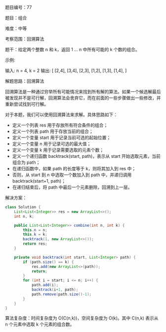 题目编号：77

题目：组合

难度：中等

考察范围：回溯算法

题干：给定两个整数 n 和 k，返回 1 ... n 中所有可能的 k 个数的组合。

示例:

输入: n = 4, k = 2
输出:
[
  [2,4],
  [3,4],
  [2,3],
  [1,2],
  [1,3],
  [1,4],
]

解题思路：回溯算法

回溯算法是一种通过穷举所有可能情况来找到所有解的算法。如果一个候选解最后被发现并不是可行解，回溯算法会舍弃它，而在前面的一些步骤做出一些修改，并重新尝试找到可行解。

对于本题，我们可以使用回溯算法来求解。具体思路如下：

- 定义一个列表 res 用于存放所有符合条件的组合；
- 定义一个列表 path 用于存放当前的组合；
- 定义一个变量 start 用于记录当前可选的起始位置；
- 定义一个变量 n 用于记录可选的最大值；
- 定义一个变量 k 用于记录需要选取的元素个数；
- 定义一个递归函数 backtrack(start, path)，表示从 start 开始选取元素，当前组合为 path；
- 在递归函数中，如果 path 的长度等于 k，则将其加入到 res 中；
- 否则，从 start 到 n 中选取一个数加入到 path 中，并递归调用 backtrack(start+1, path)；
- 在递归结束后，将 path 中最后一个元素删除，回溯到上一层。

解决方案：

```java
class Solution {
    List<List<Integer>> res = new ArrayList<>();
    int n, k;

    public List<List<Integer>> combine(int n, int k) {
        this.n = n;
        this.k = k;
        backtrack(1, new ArrayList<>());
        return res;
    }

    private void backtrack(int start, List<Integer> path) {
        if (path.size() == k) {
            res.add(new ArrayList<>(path));
            return;
        }
        for (int i = start; i <= n; i++) {
            path.add(i);
            backtrack(i+1, path);
            path.remove(path.size()-1);
        }
    }
}
```

算法复杂度：时间复杂度为 O(C(n,k))，空间复杂度为 O(k)。其中 C(n,k) 表示从 n 个元素中选取 k 个元素的组合数。
